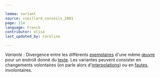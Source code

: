 ```yaml
---

lemma: variant
source: vieillard_conseils_2001
page: 214
language: French
contributor: elisa
last_updated_by: caroline

---
```


_Variante_ : Divergence entre les différents [exemplaires](exemplar.html) d'une même [œuvre](work.html) pour un endroit donné du [texte](text.html). Les variantes peuvent consister en changements volontaires (on parle alors d'[interpolations](interpolation.html)) ou en [fautes](errorIndicative.html), involontaires.
